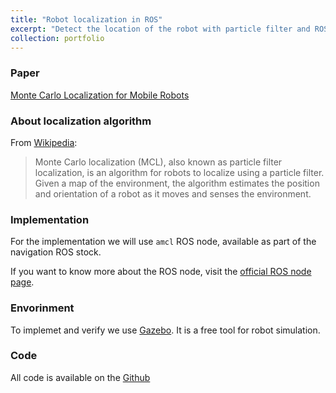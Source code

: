 ```yaml
---
title: "Robot localization in ROS"
excerpt: "Detect the location of the robot with particle filter and ROS<br/><img src='/images/projects/RobotLocalization.png'>"
collection: portfolio
---
```


### Paper

[Monte Carlo Localization for Mobile Robots](https://www.ri.cmu.edu/pub_files/pub1/dellaert_frank_1999_2/dellaert_frank_1999_2.pdf)


### About localization algorithm

From [Wikipedia](https://en.wikipedia.org/wiki/Monte_Carlo_localization):

> Monte Carlo localization (MCL), also known as particle filter localization, is an  algorithm for robots to localize using a particle filter. Given a map of the environment, the algorithm estimates the position and orientation of a robot as it moves and senses the environment.


### Implementation

For the implementation we will use `amcl` ROS node, available as part of the navigation ROS stock. 

If you want to know more about the ROS node, visit the [official ROS node page](http://wiki.ros.org/amcl).


### Envorinment

To implemet and verify we use [Gazebo](http://gazebosim.org/). It is a free tool for robot simulation.


### Code

All code is available on the [Github](https://github.com/kurbakov/robot-localization)
